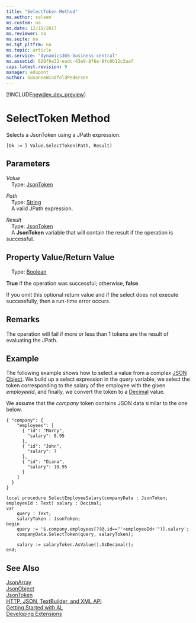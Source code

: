 ```yaml
---
title: "SelectToken Method"
ms.author: solsen
ms.custom: na
ms.date: 12/15/2017
ms.reviewer: na
ms.suite: na
ms.tgt_pltfrm: na
ms.topic: article
ms.service: "dynamics365-business-central"
ms.assetid: 620f0e32-eadc-43e9-8f6e-8fc0b12c3aaf
caps.latest.revision: 9
manager: edupont
author: SusanneWindfeldPedersen
---
```


[!INCLUDE[newdev_dev_preview](../includes/newdev_dev_preview.md)]

# SelectToken Method
Selects a JsonToken using a JPath expression.

```
[Ok := ] Value.SelectToken(Path, Result)
```

## Parameters
*Value*  
&emsp;Type: [JsonToken](jsontoken-class.md)  

*Path*  
&emsp;Type: [String](../datatypes/devenv-text-data-type.md)  
&emsp;A valid JPath expression.

*Result*  
&emsp;Type: [JsonToken](jsontoken-class.md)  
&emsp;A **JsonToken** variable that will contain the result if the operation is successful.

## Property Value/Return Value
&emsp;Type: [Boolean](../datatypes/devenv-boolean-data-type.md)

**True** if the operation was successful; otherwise, **false**.

If you omit this optional return value and if the select does not execute successfully, then a run-time error occurs.

## Remarks
The operation will fail if more or less than 1 tokens are the result of evaluating the JPath.

## Example
The following example shows how to select a value from a complex [JSON Object](jsonobject-class.md).
We build up a select expression in the *query* variable, we select the token corresponding to the salary of the employee with the given *employeeId*, and finally, we convert the token to a [Decimal](../datatypes/devenv-decimal-data-type.md) value.

We assume that the *company* token contains JSON data similar to the one below.

```
{ "company": {
    "employees": [
      { "id": "Marcy",
        "salary": 8.95
      },
      { "id": "John",
        "salary": 7
      },
      { "id": "Diana",
        "salary": 10.95
      }
    ]
  }
}
```

```
local procedure SelectEmployeeSalary(companyData : JsonToken; employeeId : Text) salary : Decimal;
var
    query : Text;
    salaryToken : JsonToken;
begin
    query := '$.company.employees[?(@.id=="'+employeeId+'")].salary';
    companyData.SelectToken(query, salaryToken);

    salary := salaryToken.AsValue().AsDecimal();    
end;

```
## See Also
[JsonArray](jsonarray-class.md)  
[JsonObject](jsonobject-class.md)  
[JsonToken](jsontoken-class.md)  
[HTTP, JSON, TextBuilder, and XML API](../devenv-restapi-overview.md)  
[Getting Started with AL](../devenv-get-started.md)  
[Developing Extensions](../devenv-dev-overview.md)
